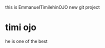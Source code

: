 this is EmmanuelTimilehinOJO new git project
<main>
<h1>timi ojo</h2>
<body>he is one of the best
</body>
</main>